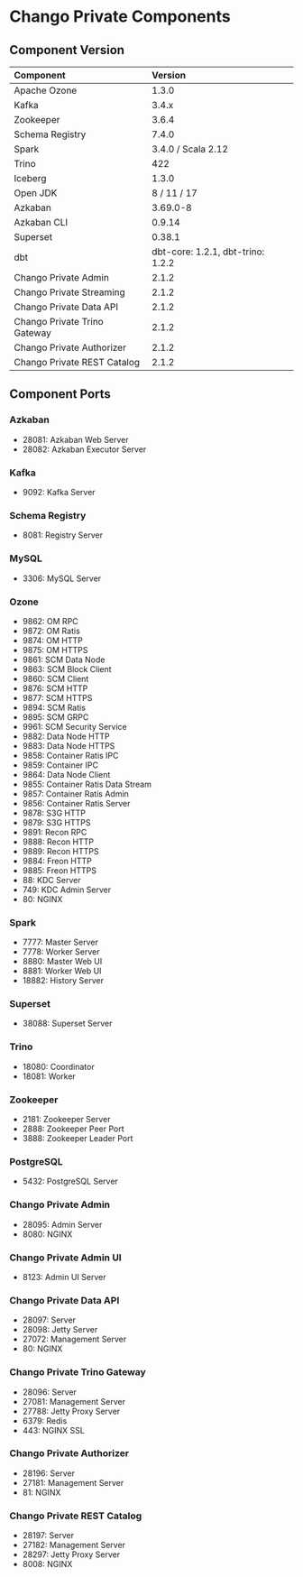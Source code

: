 # Chango Private Components


## Component Version


| Component                     | Version                           | 
|:------------------------------|:----------------------------------| 
| Apache Ozone                  | 1.3.0                             | 
| Kafka                         | 3.4.x                             | 
| Zookeeper                     | 3.6.4                             | 
| Schema Registry               | 7.4.0                             | 
| Spark                         | 3.4.0 / Scala 2.12                | 
| Trino                         | 422                               | 
| Iceberg                       | 1.3.0                             | 
| Open JDK                      | 8 / 11 / 17                       | 
| Azkaban                       | 3.69.0-8                          | 
| Azkaban CLI                   | 0.9.14                            |
| Superset                      | 0.38.1                            | 
| dbt                           | dbt-core: 1.2.1, dbt-trino: 1.2.2 |
| Chango Private Admin          | 2.1.2                             | 
| Chango Private Streaming      | 2.1.2                             | 
| Chango Private Data API       | 2.1.2                             | 
| Chango Private Trino Gateway  | 2.1.2                             | 
| Chango Private Authorizer     | 2.1.2                             | 
| Chango Private REST Catalog   | 2.1.2                             |

## Component Ports

### Azkaban
- 28081: Azkaban Web Server
- 28082: Azkaban Executor Server

### Kafka
- 9092: Kafka Server

### Schema Registry
- 8081: Registry Server

### MySQL
- 3306: MySQL Server

### Ozone
- 9862: OM RPC
- 9872: OM Ratis
- 9874: OM HTTP
- 9875: OM HTTPS
- 9861: SCM Data Node
- 9863: SCM Block Client
- 9860: SCM Client
- 9876: SCM HTTP
- 9877: SCM HTTPS
- 9894: SCM Ratis
- 9895: SCM GRPC
- 9961: SCM Security Service
- 9882: Data Node HTTP
- 9883: Data Node HTTPS
- 9858: Container Ratis IPC
- 9859: Container IPC
- 9864: Data Node Client
- 9855: Container Ratis Data Stream
- 9857: Container Ratis Admin
- 9856: Container Ratis Server
- 9878: S3G HTTP
- 9879: S3G HTTPS
- 9891: Recon RPC
- 9888: Recon HTTP
- 9889: Recon HTTPS
- 9884: Freon HTTP
- 9885: Freon HTTPS
- 88: KDC Server
- 749: KDC Admin Server
- 80: NGINX

### Spark
- 7777: Master Server
- 7778: Worker Server
- 8880: Master Web UI
- 8881: Worker Web UI
- 18882: History Server

### Superset
- 38088: Superset Server

### Trino
- 18080: Coordinator 
- 18081: Worker

### Zookeeper
- 2181: Zookeeper Server 
- 2888: Zookeeper Peer Port 
- 3888: Zookeeper Leader Port

### PostgreSQL
- 5432: PostgreSQL Server

### Chango Private Admin
- 28095: Admin Server 
- 8080: NGINX

### Chango Private Admin UI
- 8123: Admin UI Server

### Chango Private Data API
- 28097: Server 
- 28098: Jetty Server 
- 27072: Management Server 
- 80: NGINX

### Chango Private Trino Gateway
- 28096: Server 
- 27081: Management Server 
- 27788: Jetty Proxy Server 
- 6379: Redis 
- 443: NGINX SSL

### Chango Private Authorizer
- 28196: Server 
- 27181: Management Server 
- 81: NGINX

### Chango Private REST Catalog
- 28197: Server 
- 27182: Management Server 
- 28297: Jetty Proxy Server 
- 8008: NGINX



